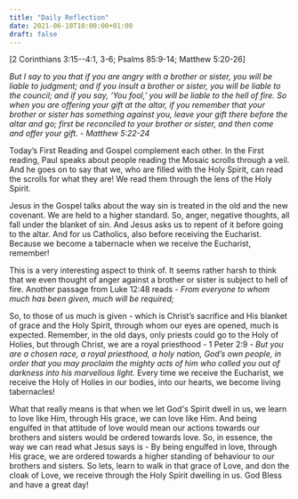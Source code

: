 ```yaml
---
title: "Daily Reflection"
date: 2021-06-10T10:00:00+01:00
draft: false
---
```


[2 Corinthians 3:15--4:1, 3-6; Psalms 85:9-14; Matthew 5:20-26]

_But I say to you that if you are angry with a brother or sister, you will be liable to judgment; and if you insult a brother or sister, you will be liable to the council; and if you say, ‘You fool,’ you will be liable to the hell of fire. So when you are offering your gift at the altar, if you remember that your brother or sister has something against you, leave your gift there before the altar and go; first be reconciled to your brother or sister, and then come and offer your gift. - Matthew 5:22-24_

Today’s First Reading and Gospel complement each other. In the First reading, Paul speaks about people reading the Mosaic scrolls through a veil. And he goes on to say that we, who are filled with the Holy Spirit, can read the scrolls for what they are! We read them through the lens of the Holy Spirit.

Jesus in the Gospel talks about the way sin is treated in the old and the new covenant. We are held to a higher standard. So, anger, negative thoughts, all fall under the blanket of sin. And Jesus asks us to repent of it before going to the altar. And for us Catholics, also before receiving the Eucharist. Because we become a tabernacle when we receive the Eucharist, remember!

This is a very interesting aspect to think of. It seems rather harsh to think that we even thought of anger against a brother or sister is subject to hell of fire. Another passage from Luke 12:48 reads - _From everyone to whom much has been given, much will be required;_

So, to those of us much is given - which is Christ’s sacrifice and His blanket of grace and the Holy Spirit, through whom our eyes are opened, much is expected. Remember, in the old days, only priests could go to the Holy of Holies, but through Christ, we are a royal priesthood - 1 Peter 2:9 - _But you are a chosen race, a royal priesthood, a holy nation, God’s own people, in order that you may proclaim the mighty acts of him who called you out of darkness into his marvellous light._ Every time we receive the Eucharist, we receive the Holy of Holies in our bodies, into our hearts, we become living tabernacles!

What that really means is that when we let God's Spirit dwell in us, we learn to love like Him, through His grace, we can love like Him. And being engulfed in that attitude of love would mean our actions towards our brothers and sisters would be ordered towards love. So, in essence, the way we can read what Jesus says is - By being engulfed in love, through His grace, we are ordered towards a higher standing of behaviour to our brothers and sisters. So lets, learn to walk in that grace of Love, and don the cloak of Love, we receive through the Holy Spirit dwelling in us. God Bless and have a great day!
